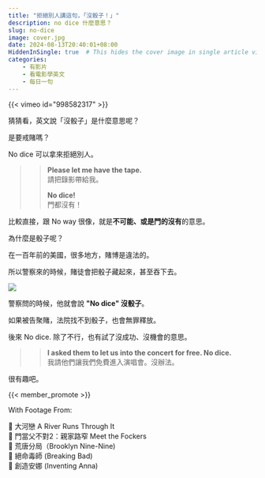 ```yaml
---
title: "拒絕別人講這句，「沒骰子！」"
description: no dice 什麼意思？
slug: no-dice
image: cover.jpg
date: 2024-08-13T20:40:01+08:00
HiddenInSingle: true  # This hides the cover image in single article view
categories:
    - 有影片
    - 看電影學英文
    - 每日一句
---
```


{{< vimeo id="998582317" >}}

猜猜看，英文說「沒骰子」是什麼意思呢？

是要戒賭嗎？

No dice 可以拿來拒絕別人。

>> **Please let me have the tape.**   
>> 請把錄影帶給我。
>>
>> **No dice!**   
>> 門都沒有！

比較直接，跟 No way 很像，就是**不可能、或是門的沒有**的意思。

為什麼是骰子呢？

在一百年前的美國，很多地方，賭博是違法的。

所以警察來的時候，賭徒會把骰子藏起來，甚至吞下去。

![](/no-dice.png)

警察問的時候，他就會說 **"No dice" 沒骰子**。

如果被告聚賭，法院找不到骰子，也會無罪釋放。

後來 No dice. 除了不行，也有試了沒成功、沒機會的意思。

>> **I asked them to let us into the concert for free. No dice.**   
>> 我請他們讓我們免費進入演唱會。沒辦法。


很有趣吧。

{{< member_promote >}}

With Footage From:  

🎥 大河戀 A River Runs Through It   
🎥 門當父不對2：親家路窄 Meet the Fockers  
🎥 荒唐分局（Brooklyn Nine-Nine)  
🎥 絕命毒師 (Breaking Bad)  
🎥 創造安娜 (Inventing Anna)   